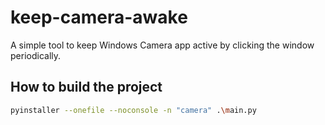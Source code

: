 # keep-camera-awake

A simple tool to keep Windows Camera app active by clicking the window periodically.

## How to build the project

```bash
pyinstaller --onefile --noconsole -n "camera" .\main.py
```
